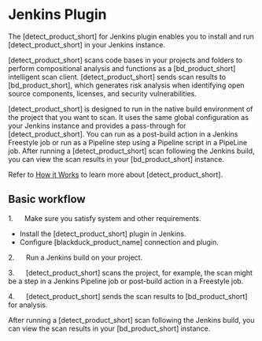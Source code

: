 # Jenkins Plugin

The [detect_product_short] for Jenkins plugin enables you to install and run [detect_product_short] in your Jenkins instance. 

[detect_product_short] scans code bases in your projects and folders to perform compositional analysis and functions as a [bd_product_short] intelligent scan client. [detect_product_short] sends scan results to [bd_product_short], which generates risk analysis when identifying open source components, licenses, and security vulnerabilities.

[detect_product_short] is designed to run in the native build environment of the project that you want to scan. It uses the same global configuration as your Jenkins instance and provides a pass-through for [detect_product_short]. You can run as a post-build action in a Jenkins Freestyle job or run as a Pipeline step using a Pipeline script in a PipeLine job.
After running a [detect_product_short] scan following the Jenkins build, you can view the scan results in your [bd_product_short] instance.

Refer to [How it Works](../../gettingstarted/howitworks.md) to learn more about [detect_product_short].

## Basic workflow
1.      Make sure you satisfy system and other requirements.
*   Install the [detect_product_short] plugin in Jenkins.
*   Configure [blackduck_product_name] connection and plugin.

2.      Run a Jenkins build on your project.

3.      [detect_product_short] scans the project, for example, the scan might be a step in a Jenkins Pipeline job or post-build action in a Freestyle job.

4.      [detect_product_short] sends the scan results to [bd_product_short] for analysis.

After running a [detect_product_short] scan following the Jenkins build, you can view the scan results in your [bd_product_short] instance.
